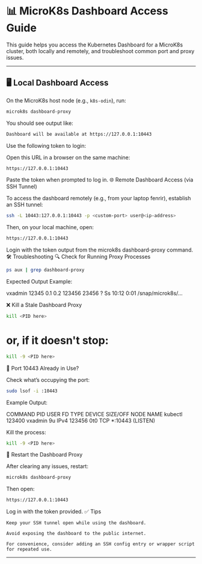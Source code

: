 # 📊 MicroK8s Dashboard Access Guide

This guide helps you access the Kubernetes Dashboard for a MicroK8s cluster, both locally and remotely, and troubleshoot common port and proxy issues.

---

## 🖥️ Local Dashboard Access

On the MicroK8s host node (e.g., `k8s-odin`), run:

```bash
microk8s dashboard-proxy
```

You should see output like:


```bash
Dashboard will be available at https://127.0.0.1:10443
```

Use the following token to login:
<your-token-here>

Open this URL in a browser on the same machine:
```bash
https://127.0.0.1:10443
```
Paste the token when prompted to log in.
🌐 Remote Dashboard Access (via SSH Tunnel)

To access the dashboard remotely (e.g., from your laptop fenrir), establish an SSH tunnel:

```bash
ssh -L 10443:127.0.0.1:10443 -p <custom-port> user@<ip-address>
```

Then, on your local machine, open:

```bash
https://127.0.0.1:10443
```

Login with the token output from the microk8s dashboard-proxy command.
🛠 Troubleshooting
🔍 Check for Running Proxy Processes

```bash
ps aux | grep dashboard-proxy
```

Expected Output Example:

vxadmin  12345  0.1  0.2 123456 23456 ? Ss 10:12  0:01 /snap/microk8s/...

❌ Kill a Stale Dashboard Proxy

```bash
kill <PID here>
```
# or, if it doesn't stop:

```bash
kill -9 <PID here>
```

🧵 Port 10443 Already in Use?

Check what’s occupying the port:

```bash
sudo lsof -i :10443
```

Example Output:

COMMAND   PID     USER   FD   TYPE DEVICE SIZE/OFF NODE NAME
kubectl  123400  vxadmin  9u  IPv4  123456     0t0  TCP *:10443 (LISTEN)

Kill the process:

```bash
kill -9 <PID here>
```

🔁 Restart the Dashboard Proxy

After clearing any issues, restart:

```bash
microk8s dashboard-proxy
```

Then open:

```bash
https://127.0.0.1:10443
```

Log in with the token provided.
✅ Tips

    Keep your SSH tunnel open while using the dashboard.

    Avoid exposing the dashboard to the public internet.

    For convenience, consider adding an SSH config entry or wrapper script for repeated use.


---

